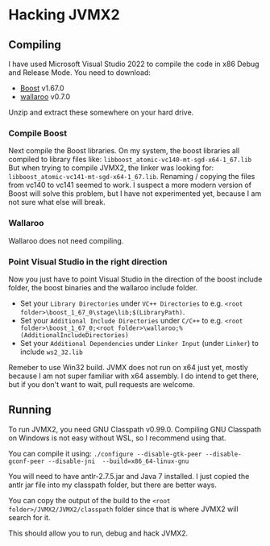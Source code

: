 # Hacking JVMX2

## Compiling

I have used Microsoft Visual Studio 2022 to compile the code in x86 Debug and Release Mode.
You need to download:

* [Boost](https://www.boost.org/) v1.67.0
* [wallaroo](https://wallaroolib.sourceforge.net/index.html) v0.7.0

Unzip and extract these somewhere on your hard drive. 

### Compile Boost

Next compile the Boost libraries. On my system, the boost libraries all compiled to library files like: `libboost_atomic-vc140-mt-sgd-x64-1_67.lib`
But when trying to compile JVMX2, the linker was looking for: `libboost_atomic-vc141-mt-sgd-x64-1_67.lib`. Renaming / copying the files from vc140 to vc141 seemed to work. I suspect a more modern version of Boost will solve this problem, but I have not experimented yet, because I am not sure what else will break.

### Wallaroo

Wallaroo does not need compiling.

### Point Visual Studio in the right direction

Now you just have to point Visual Studio in the direction of the boost include folder, the boost binaries and the wallaroo include folder.

* Set your `Library Directories` under `VC++ Directories` to e.g. `<root folder>\boost_1_67_0\stage\lib;$(LibraryPath)`. 
* Set your `Additional Include Directories` under `C/C++` to e.g. `<root folder>\boost_1_67_0;<root folder>\wallaroo;%(AdditionalIncludeDirectories)` 
* Set your `Additional Dependencies` under `Linker Input` (under `Linker`) to include `ws2_32.lib`

Remeber to use Win32 build. JVMX does not run on x64 just yet, mostly because I am not super familiar with x64 assembly. I do intend to get there, but if you don't want to wait, pull requests are welcome.

## Running

To run JVMX2, you need GNU Classpath v0.99.0. Compiling GNU Classpath on Windows is not easy without WSL, so I recommend using that.

You can compile it using:
`./configure --disable-gtk-peer --disable-gconf-peer --disable-jni  --build=x86_64-linux-gnu`

You will need to have antlr-2.7.5.jar and Java 7 installed. I just copied the antlr jar file into my classpath folder, but there are better ways.

You can copy the output of the build to the `<root folder>/JVMX2/JVMX2/classpath` folder since that is where JVMX2 will search for it.

This should allow you to run, debug and hack JVMX2.
